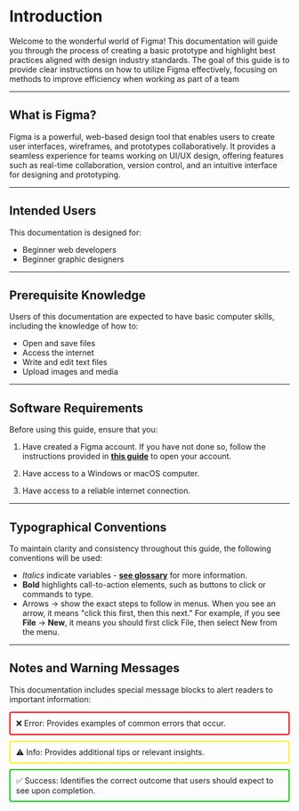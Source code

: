 # Introduction

Welcome to the wonderful world of Figma! This documentation will guide you through the process of creating a basic prototype and highlight best practices aligned with design industry standards. The goal of this guide is to provide clear instructions on how to utilize Figma effectively, focusing on methods to improve efficiency when working as part of a team

---

## What is Figma?

Figma is a powerful, web-based design tool that enables users to create user interfaces, wireframes, and prototypes collaboratively. It provides a seamless experience for teams working on UI/UX design, offering features such as real-time collaboration, version control, and an intuitive interface for designing and prototyping.

---

## Intended Users

This documentation is designed for:

- Beginner web developers
- Beginner graphic designers

---

## Prerequisite Knowledge

Users of this documentation are expected to have basic computer skills, including the knowledge of how to:

- Open and save files
- Access the internet
- Write and edit text files
- Upload images and media

---

## Software Requirements

Before using this guide, ensure that you:

1. Have created a Figma account. If you have not done so, follow the instructions provided in **[this guide](https://help.figma.com/hc/en-us/articles/360039811114-Create-a-Figma-account)** to open your account.

2. Have access to a Windows or macOS computer.
3. Have access to a reliable internet connection.

---

## Typographical Conventions

To maintain clarity and consistency throughout this guide, the following conventions will be used:

- _Italics_ indicate variables - **[see glossary](glossary.md)** for more information.
- **Bold** highlights call-to-action elements, such as buttons to click or commands to type.
- Arrows -> show the exact steps to follow in menus. When you see an arrow, it means "click this first, then this next."
  For example, if you see **File** -> **New**, it means you should first click File, then select New from the menu.

---

## Notes and Warning Messages

This documentation includes special message blocks to alert readers to important information:

<div style="border: 2px solid #ff0000; padding: 10px; margin: 10px 0; border-radius: 4px;">
❌ Error: Provides examples of common errors that occur.
</div>

<div style="border: 2px solid rgb(255, 236, 28); padding: 10px; margin: 10px 0; border-radius: 4px;">
⚠️ Info: Provides additional tips or relevant insights.
</div>

<div style="border: 2px solid #00cc00; padding: 10px; margin: 10px 0; border-radius: 4px;">
✅ Success: Identifies the correct outcome that users should expect to see upon completion.
</div>
